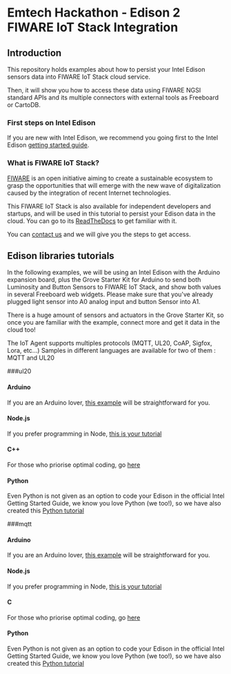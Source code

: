 # Emtech Hackathon - Edison 2 FIWARE IoT Stack Integration


## Introduction
This repository holds examples about how to persist your Intel Edison sensors data into FIWARE IoT Stack cloud service.

Then, it will show you how to access these data using FIWARE NGSI standard APIs and its multiple connectors with external tools as Freeboard or CartoDB.

### First steps on Intel Edison
If you are new with Intel Edison, we recommend you going first to the Intel Edison [getting started guide](https://software.intel.com/es-es/iot/library/edison-getting-started). 

### What is FIWARE IoT Stack?
[FIWARE](https://www.fiware.org/) is an open initiative aiming to create a sustainable ecosystem to grasp the opportunities that will emerge with the new wave of digitalization caused by the integration of recent Internet technologies.

This FIWARE IoT Stack is also available for independent developers and startups, and will be used in this tutorial to persist your Edison data in the cloud. You can go to its [ReadTheDocs](http://hackthon-emtech.rtfd.org) to get familiar with it. 

You can [contact us](mailto:d4m.fiware@orange.com) and we will give you the steps to get access.

## Edison libraries tutorials
In the following examples, we will be using an Intel Edison with the Arduino expansion board,
plus the Grove Starter Kit for Arduino to send both Luminosity and Button Sensors to FIWARE IoT Stack,
and show both values in several Freeboard web widgets. Please make sure that you've already plugged light sensor into A0 analog input and button Sensor into A1.

There is a huge amount of sensors and actuators in the Grove Starter Kit, so once you are familiar with the example, connect more and get it data in the cloud too!

The IoT Agent supports multiples protocols (MQTT, UL20, CoAP, Sigfox, Lora, etc...) 
Samples in different languages are available for two of them : MQTT and UL20

###ul20

#### Arduino
If you are an Arduino lover, [this example](https://github.com/Orange-OpenSource/fiware-edison/tree/master/ul20/arduino) will be straightforward for you.

#### Node.js
If you prefer programming in Node, [this is your tutorial](https://github.com/Orange-OpenSource/fiware-edison/tree/master/ul20/nodejs)

#### C++
For those who priorise optimal coding, go [here](https://github.com/Orange-OpenSource/fiware-edison/tree/master/ul20/cpp)

#### Python
Even Python is not given as an option to code your Edison in the official Intel Getting Started Guide, we know you love Python (we too!), so we have also created this [Python tutorial](https://github.com/Orange-OpenSource/fiware-edison/tree/master/ul20/python)


###mqtt

#### Arduino
If you are an Arduino lover, [this example](https://github.com/Orange-OpenSource/fiware-edison/tree/master/mqtt/arduino) will be straightforward for you.

#### Node.js
If you prefer programming in Node, [this is your tutorial](https://github.com/Orange-OpenSource/fiware-edison/tree/master/mqtt/nodejs)

#### C
For those who priorise optimal coding, go [here](https://github.com/Orange-OpenSource/fiware-edison/tree/master/mqtt/c)

#### Python
Even Python is not given as an option to code your Edison in the official Intel Getting Started Guide, we know you love Python (we too!), so we have also created this [Python tutorial](https://github.com/Orange-OpenSource/fiware-edison/tree/master/mqtt/python)
